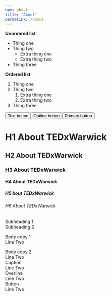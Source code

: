 ```yaml
---
nav: about
title: "About"
permalink: /about
---
```


**Unordered list**

- Thing one
- Thing two
  - Extra thing one
  - Extra thing two
- Thing three

**Ordered list**

1. Thing one
2. Thing two
   1. Extra thing one
   2. Extra thing two
3. Thing three

<button class="btn btn-text">Text button</button><button class="btn btn-outline">Outline button</button><button class="btn btn-primary">Primary button</button>

# H1 About TEDxWarwick

## H2 About TEDxWarwick

### H3 About TEDxWarwick

#### H4 About TEDxWarwick

##### H5 bout TEDxWarwick

###### H6 About TEDxWarwick

<div class="sh1">Subheading 1</div>

<div class="sh2">Subheading 2</div>

<p>Body copy 1<br>Line Two</p>

<div class="small">Body copy 2<br>Line Two</div>

<div class="caption">Caption<br>Line Two</div>

<div class="overline">Overline<br>Line Two</div>

<div class="btn">Button<br>Line Two<div>
